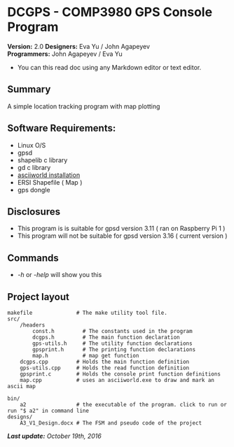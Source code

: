 # DCGPS - COMP3980 GPS Console Program
**Version:** 2.0
**Designers:** Eva Yu / John Agapeyev   
**Programmers:** John Agapeyev / Eva Yu   

- You can this read doc using any Markdown editor or text editor.

## Summary   
A simple location tracking program with map plotting

## Software Requirements: 
- Linux O/S 
- gpsd 
- shapelib c library
- gd c library
- [asciiworld installation](https://github.com/vain/asciiworld)
- ERSI Shapefile ( Map )
- gps dongle

## Disclosures
   
- This program is is suitable for gpsd version 3.11 ( ran on Raspberry Pi 1 )
- This program will not be suitable for gpsd version 3.16 ( current version )
   
## Commands

* *-h* or *-help* will show you this  

## Project layout

    makefile      		  # The make utility tool file.
    src/
    	/headers  
    		const.h 		# The constants used in the program
    		dcgps.h 		# The main function declaration
    		gps-utils.h 	# The utility function declarations
    		gpsprint.h		# The printing function declarations
            map.h           # map get function
		dcgps.cpp 		  # Holds the main function definition	       
		gps-utils.cpp	  # Holds the read function definition		
		gpsprint.c     	  # Holds the console print function definitions
        map.cpp           # uses an asciiworld.exe to draw and mark an ascii map

    bin/ 
    	a2		  		  # the executable of the program. click to run or run "$ a2" in command line
	designs/		
		A3_V1_Design.docx # The FSM and pseudo code of the project

_**Last update:** October 19th, 2016_
